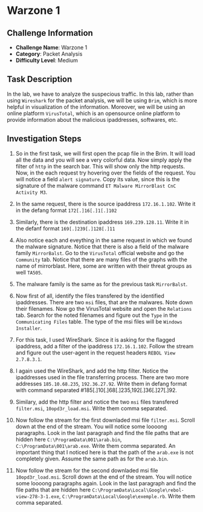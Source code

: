 # Warzone 1

## Challenge Information
- **Challenge Name**: Warzone 1
- **Category**: Packet Analysis
- **Difficulty Level**: Medium

## Task Description
In the lab, we have to analyze the suspecious traffic. In this lab, rather than using `Wireshark` for the packet analysis, we will be using `Brim`, which is more helpful in visualization of the information. Moreover, we will be using an online platform `VirusTotal`, which is an opensource online platform to provide information about the malicious ipaddresses, softwares, etc.

## Investigation Steps

1. So in the first task, we will first open the pcap file in the Brim. It will load all the data and you will see a very colorful data. Now simply apply the filter of `http` in the search bar. This will show only the http requests. Now, in the each request try hovering over the fields of the request. You will notice a field `alert signature`. Copy its value, since this is the signature of the malware command `ET Malware MirrorBlast CnC Activity M3`.

2. In the same request, there is the source ipaddress `172.16.1.102`. Write it in the defang format `172[.]16[.]1[.]102`

3. Similarly, there is the destination ipaddress `169.239.128.11`. Write it in the defanf format `169[.]239[.]128[.]11`

4. Also notice each and eveything in the same request in which we found the malware signature. Notice that there is also a field of the malware family `MirrorBalst`. Go to the `VirusTotal` official website and go the `Community` tab. Notice that there are many files of the graphs with the name of mirrorblast. Here, some are written with their threat groups as well `TA505`.

5. The malware family is the same as for the previous task `MirrorBalst`.

6. Now first of all, identify the files transfered by the identified ipaddresses. There are two `msi` files, that are the malwares. Note down their filenames. Now go the VirusTotal website and open the `Relations` tab. Search for the noted filenames and figure out the `Type` in the `Communicating Files` table. The type of the msi files will be `Windows Installer`.

7. For this task, I used WireShark. Since it is asking for the flagged ipaddress, add a filter of the ipaddress `172.16.1.102`. Follow the stream and figure out the user-agent in the request headers `REBOL View 2.7.8.3.1`.

8. I again used the WireShark, and add the http filter. Notice the ipaddresses used in the file transferring process. There are two more addresses `185.10.68.235`, `192.36.27.92`. Write them in defang format with command separated #185[.]10[.]68[.]235,192[.]36[.]27[.]92.

9. Similary, add the http filter and notice the two `msi` files transfered `filter.msi`, `10opd3r_load.msi`. Write them comma separated.

10. Now follow the stream for the first downladed msi file `filter.msi`. Scroll down at the end of the stream. You will notice some loooong paragraphs. Look in the last paragraph and find the file paths that are hidden here
`C:\ProgramData\001\arab.bin`, `C:\ProgramData\001\arab.exe`. Write them comma separated. An important thing that I noticed here is that the path of the `arab.exe` is not completely given. Assume the same path as for the `arab.bin`.

11. Now follow the stream for the second downladed msi file `10opd3r_load.msi`. Scroll down at the end of the stream. You will notice some loooong paragraphs again. Look in the last paragraph and find the file paths that are hidden here
`C:\ProgramData\Local\Google\rebol-view-278-3-1.exe`, `C:\ProgramData\Local\Google\exemple.rb`. Write them comma separated.
